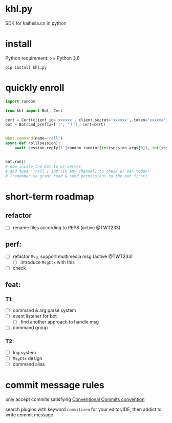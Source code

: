 # khl.py

SDK for kaiheila.cn in python

# install

Python requirement: >= Python 3.6

```shell
pip install khl.py
```

# quickly enroll

```python
import random

from khl import Bot, Cert

cert = Cert(client_id='xxxxxx', client_secret='xxxxxx', token='xxxxxx')
bot = Bot(cmd_prefix=['!', '！'], cert=cert)


@bot.command(name='roll')
async def roll(session):
    await session.reply(f'{random.randint(int(session.args[0]), int(session.args[1]))}')


bot.run()
# now invite the bot to ur server,
# and type '!roll 1 100'(in any channel) to check ur san today!
# (remember to grant read & send permissions to the bot first)
```

# short-term roadmap

## refactor

- [ ] rename files according to PEP8 (active @TWT233)

## perf:

- [ ] refactor `Msg`, support multimedia msg (active @TWT233)
    - [ ] introduce `MsgCtx` with this
- [ ] check

## feat:

### T1:

- [ ] command & arg parse system
- [ ] event listener for bot
    - [ ] find another approach to handle msg
- [ ] command group

### T2:

- [ ] log system
- [ ] `MsgCtx` design
- [ ] command alias

# commit message rules

only accept commits satisfying [Conventional Commits convention](https://github.com/commitizen/cz-cli)

search plugins with keyword `commitizen` for your editor/IDE, then addict to write commit message
